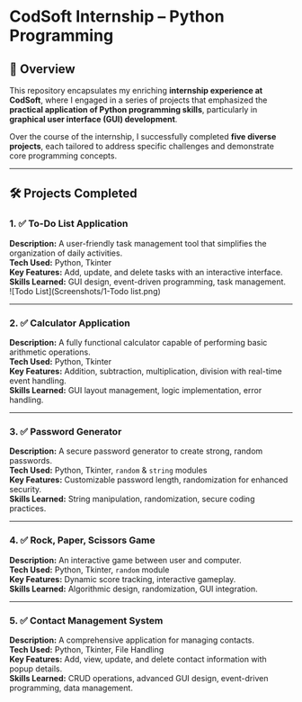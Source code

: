 # CodSoft Internship – Python Programming  

## 📌 Overview  
This repository encapsulates my enriching **internship experience at CodSoft**, where I engaged in a series of projects that emphasized the **practical application of Python programming skills**, particularly in **graphical user interface (GUI) development**.  

Over the course of the internship, I successfully completed **five diverse projects**, each tailored to address specific challenges and demonstrate core programming concepts.  

---

## 🛠️ Projects Completed  

### 1. ✅ To-Do List Application  
**Description:** A user-friendly task management tool that simplifies the organization of daily activities.  
**Tech Used:** Python, Tkinter  
**Key Features:** Add, update, and delete tasks with an interactive interface.  
**Skills Learned:** GUI design, event-driven programming, task management.  
![Todo List](Screenshots/1-Todo list.png)

---

### 2. ✅ Calculator Application  
**Description:** A fully functional calculator capable of performing basic arithmetic operations.  
**Tech Used:** Python, Tkinter  
**Key Features:** Addition, subtraction, multiplication, division with real-time event handling.  
**Skills Learned:** GUI layout management, logic implementation, error handling. 


---

### 3. ✅ Password Generator  
**Description:** A secure password generator to create strong, random passwords.  
**Tech Used:** Python, Tkinter, `random` & `string` modules  
**Key Features:** Customizable password length, randomization for enhanced security.  
**Skills Learned:** String manipulation, randomization, secure coding practices.  

---

### 4. ✅ Rock, Paper, Scissors Game  
**Description:** An interactive game between user and computer.  
**Tech Used:** Python, Tkinter, `random` module  
**Key Features:** Dynamic score tracking, interactive gameplay.  
**Skills Learned:** Algorithmic design, randomization, GUI integration.  

---

### 5. ✅ Contact Management System  
**Description:** A comprehensive application for managing contacts.  
**Tech Used:** Python, Tkinter, File Handling  
**Key Features:** Add, view, update, and delete contact information with popup details.  
**Skills Learned:** CRUD operations, advanced GUI design, event-driven programming, data management.  

